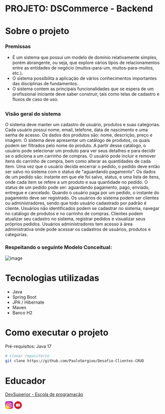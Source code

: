 # PROJETO: DSCommerce - Backend

# Sobre o projeto

### Premissas

- É um sistema que possui um modelo de domínio relativamente simples,
porém abrangente, ou seja, que explore vários tipos de relacionamentos entre as
entidades de negócio (muitos-para-um, muitos-para-muitos, etc.).
- O sistema possibilita a aplicação de vários conhecimentos importantes das
disciplinas de fundamentos.
- O sistema contem as principais funcionalidades que se espera de um
profissional iniciante deve saber construir, tais como telas de cadastro e fluxos de
caso de uso.


## 

### Visão geral do sistema

 O sistema deve manter um cadastro de usuário, produtos e suas categorias. Cada
usuário possui nome, email, telefone, data de nascimento e uma senha de acesso. Os
dados dos produtos são: nome, descrição, preço e imagem. O sistema deve apresentar
um catálogo de produtos, os quais podem ser filtrados pelo nome do produto. A partir
desse catálogo, o usuário pode selecionar um produto para ver seus detalhes e para
decidir se o adiciona a um carrinho de compras. O usuário pode incluir e remover itens
do carrinho de compra, bem como alterar as quantidades de cada item. Uma vez que o
usuário decida encerrar o pedido, o pedido deve então ser salvo no sistema com o status
de "aguardando pagamento". Os dados de um pedido são: instante em que ele foi salvo,
status, e uma lista de itens, onde cada item se refere a um produto e sua quantidade no
pedido. O status de um pedido pode ser: aguardando pagamento, pago, enviado,
entregue e cancelado. Quando o usuário paga por um pedido, o instante do pagamento
deve ser registrado. Os usuários do sistema podem ser clientes ou administradores,
sendo que todo usuário cadastrado por padrão é cliente. Usuários não identificados
podem se cadastrar no sistema, navegar no catálogo de produtos e no carrinho de
compras. Clientes podem atualizar seu cadastro no sistema, registrar pedidos e visualizar
seus próprios pedidos. Usuários administradores tem acesso à área administrativa onde
pode acessar os cadastros de usuários, produtos e categorias.


### Respeitando o seguinte Modelo Conceitual:

![image](https://user-images.githubusercontent.com/88008441/220115530-c5dec5bc-d496-4714-b5c6-2dbbc3b5af2b.png)


# Tecnologias utilizadas

- Java
- Spring Boot
- JPA / Hibernate
- Maven
- Banco H2

# Como executar o projeto

Pré-requisitos: Java 17

```bash
# clonar repositório
git clone https://github.com/PauloSergioo/Desafio-Clientes-CRUD

```

# Educador

[DevSuperior - Escola de programação](https://devsuperior.com.br/)

[![DevSuperior no Instagram](https://raw.githubusercontent.com/devsuperior/bds-assets/main/ds/ig-icon.png)](https://instagram.com/devsuperior.ig) ![DevSuperior no Youtube](https://raw.githubusercontent.com/devsuperior/bds-assets/main/ds/yt-icon.png)
